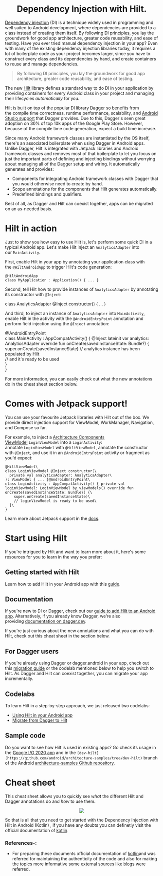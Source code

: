 # <div align=center> Dependency Injection with Hilt.</div>

[Dependency injection](https://developer.android.com/training/dependency-injection) (DI) is a technique widely used in programming and well suited to Android development, where dependencies are provided to a class instead of creating them itself. By following DI principles, you lay the groundwork for good app architecture, greater code reusability, and ease of testing. Have you ever tried manual dependency injection in your app? Even with many of the existing dependency injection libraries today, it requires a lot of boilerplate code as your project becomes larger, since you have to construct every class and its dependencies by hand, and create containers to reuse and manage dependencies.

> By following DI principles, you lay the groundwork for good app architecture, greater code reusability, and ease of testing.

The new [Hilt](https://developer.android.com/training/dependency-injection/hilt-android) library defines a standard way to do DI in your application by providing containers for every Android class in your project and managing their lifecycles *automatically* for you.

Hilt is built on top of the popular DI library [Dagger](https://developer.android.com/training/dependency-injection/dagger-basics) so benefits from the compile time correctness, runtime performance, scalability, and [Android Studio support](https://medium.com/androiddevelopers/dagger-navigation-support-in-android-studio-49aa5d149ec9) that Dagger provides. Due to this, Dagger's seen great adoption on 30% of top 10k apps of the Google Play Store. However, because of the compile time code generation, expect a build time increase.

Since many Android framework classes are instantiated by the OS itself, there's an associated boilerplate when using Dagger in Android apps. Unlike Dagger, Hilt is integrated with Jetpack libraries and Android framework classes and removes most of that boilerplate to let you focus on just the important parts of defining and injecting bindings without worrying about managing all of the Dagger setup and wiring. It automatically generates and provides:

-   Components for integrating Android framework classes with Dagger that you would otherwise need to create by hand.
-   Scope annotations for the components that Hilt generates automatically.
-   Predefined bindings and qualifiers.

Best of all, as Dagger and Hilt can coexist together, apps can be migrated on an as-needed basis.

Hilt in action
==============

Just to show you how easy to use Hilt is, let's perform some quick DI in a typical Android app. Let's make Hilt inject an `AnalyticsAdapter` into our `MainActivity`.

First, enable Hilt in your app by annotating your application class with the `@HiltAndroidApp` to trigger Hilt's code generation:

```
@HiltAndroidApp
class MyApplication : Application() { ... }
```

Second, tell Hilt how to provide instances of `AnalyticsAdapter` by annotating its constructor with `@Inject`:

class AnalyticsAdapter @Inject constructor() { ... }

And third, to inject an instance of `AnalyticsAdapter` into `MainActivity`, enable Hilt in the activity with the `@AndroidEntryPoint` annotation and perform field injection using the `@Inject` annotation:

@AndroidEntryPoint\
class MainActivity : AppCompatActivity() { @Inject lateinit var analytics: AnalyticsAdapter override fun onCreate(savedInstanceState: Bundle?) {\
    super.onCreate(savedInstanceState) // analytics instance has been populated by Hilt\
    // and it's ready to be used\
  }\
}

For more information, you can easily check out what the new annotations do in the cheat sheet section below.

Comes with Jetpack support!
===========================

You can use your favourite Jetpack libraries with Hilt out of the box. We provide direct injection support for ViewModel, WorkManager, Navigation, and Compose so far.

For example, to inject a [Architecture Components ViewModel](https://developer.android.com/topic/libraries/architecture/viewmodel) `LoginViewModel` into a `LoginActivity`: annotate `LoginViewModel` with `@HiltViewModel`, annotate the constructor with `@Inject`, and use it in an `@AndroidEntryPoint` activity or fragment as you'd expect:
```
@HiltViewModel\
class LoginViewModel @Inject constructor(\
  private val analyticsAdapter: AnalyticsAdapter\
): ViewModel { ... }@AndroidEntryPoint\
class LoginActivity : AppCompatActivity() { private val loginViewModel: LoginViewModel by viewModels() override fun onCreate(savedInstanceState: Bundle?) {\
    super.onCreate(savedInstanceState)\
    // loginViewModel is ready to be used\
  }\
}
```
Learn more about Jetpack support in the [docs](https://developer.android.com/training/dependency-injection/hilt-jetpack).

Start using Hilt
================

If you're intrigued by Hilt and want to learn more about it, here's some resources for you to learn in the way you prefer:

Getting started with Hilt
-------------------------

Learn how to add Hilt in your Android app with this [guide](https://developer.android.com/training/dependency-injection/hilt-android#setup).

Documentation
-------------

If you're new to DI or Dagger, check out our [guide to add Hilt to an Android app](https://developer.android.com/training/dependency-injection/hilt-android). Alternatively, if you already know Dagger, we're also providing [documentation on dagger.dev](https://dagger.dev/hilt).

If you're just curious about the new annotations and what you can do with Hilt, check out this cheat sheet in the section below.

For Dagger users
----------------

If you're already using Dagger or dagger.android in your app, check out this [migration guide](https://dagger.dev/hilt/migration-guide) or the codelab mentioned below to help you switch to Hilt. As Dagger and Hilt can coexist together, you can migrate your app incrementally.

Codelabs
--------

To learn Hilt in a step-by-step approach, we just released two codelabs:

-   [Using Hilt in your Android app](https://codelabs.developers.google.com/codelabs/android-hilt)
-   [Migrate from Dagger to Hilt](https://codelabs.developers.google.com/codelabs/android-dagger-to-hilt)

Sample code
-----------

Do you want to see how Hilt is used in existing apps? Go check its usage in the [Google I/O 2020 app](https://github.com/google/iosched) and in the `[dev-hilt](https://github.com/android/architecture-samples/tree/dev-hilt)` branch of the Android [architecture-samples Github repository](https://github.com/android/architecture-samples/tree/dev-hilt).

Cheat sheet
===========

This cheat sheet allows you to quickly see *what* the different Hilt and Dagger annotations do and *how* to use them.

<div align=center><img src="https://miro.medium.com/max/1000/0*bmqjwH1MSCkour_u.png"></div>

So that is all that you need to get started with the Dependency Injection with Hilt in Android (Kotlin) , if you have any doubts you can definetly visit the official documentation of [kotlin](https://kotlinlang.org/docs/home.html).


### References-:

- For preparing these documents official documentation of [kotlin](https://kotlinlang.org/docs/home.html)and was referred for maintaining the authenticity of the code and also for making the topics more informative some external sources like [blogs](https://medium.com/androiddevelopers/dependency-injection-on-android-with-hilt-67b6031e62d) were referred.
